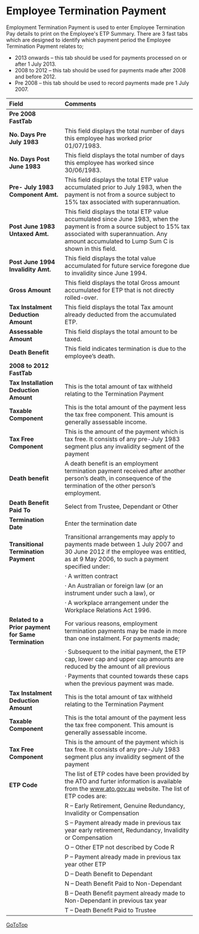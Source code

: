 # Employee Termination Payment

Employment Termination Payment is used to enter Employee Termination Pay details to print on the Employee's ETP Summary.  There are 3 fast tabs which are designed to identify which payment period the Employee Termination Payment relates to;

* 2013 onwards – this tab should be used for payments processed on or after 1 July 2013.
* 2008 to 2012 – this tab should be used for payments made after 2008 and before 2012.
* Pre 2008 – this tab should be used to record payments made pre 1 July 2007. 

|Field|Comments|
| :--- | :--- |
|**Pre 2008 FastTab**||
|**No. Days Pre July 1983**|This field displays the total number of days this employee has worked prior 01/07/1983.|
|**No. Days Post June 1983**|This field displays the total number of days this employee has worked since 30/06/1983.|
|**Pre- July 1983 Component Amt.**|This field displays the total ETP value accumulated prior to July 1983, when the payment is not from a source subject to 15% tax associated with superannuation.|
|**Post June 1983 Untaxed Amt.**|This field displays the total ETP value accumulated since June 1983, when the payment is from a source subject to 15% tax associated with superannuation.  Any amount accumulated to Lump Sum C is shown in this field.|
|**Post June 1994 Invalidity Amt.**|This field displays the total value accumulated for future service foregone due to invalidity since June 1994.|
|**Gross Amount**|This field displays the total Gross amount accumulated for ETP that is not directly rolled-over.|
|**Tax Instalment Deduction Amount**|This field displays the total Tax amount already deducted from the accumulated ETP.|
|**Assessable Amount**|This field displays the total amount to be taxed.|
|**Death Benefit**|This field indicates termination is due to the employee’s death.|
|**2008 to 2012 FastTab**|
|**Tax Installation Deduction Amount**|This is the total amount of tax withheld relating to the Termination Payment|
|**Taxable Component**|This is the total amount of the payment less the tax free component. This amount is generally assessable income.|
|**Tax Free Component**|This is the amount of the payment which is tax free. It consists of any pre-July 1983 segment plus any invalidity segment of the payment|
|**Death benefit**|A death benefit is an employment termination payment received after another person’s death, in consequence of the termination of the other person’s employment.|
|**Death Benefit Paid To**|Select from Trustee, Dependant or Other|
|**Termination Date**|Enter the termination date|
|**Transitional Termination Payment**|Transitional arrangements may apply to payments made between 1 July 2007 and 30 June 2012 if the employee was entitled, as at 9 May 2006, to such a payment specified under:|
||·         A written contract|
||·         An Australian or foreign law (or an instrument under such a law), or|
||·         A workplace arrangement under the Workplace Relations Act 1996.|
|**Related to a Prior payment for Same Termination**|For various reasons, employment termination payments may be made in more than one instalment. For payments made;|
||·         Subsequent to the initial payment, the ETP cap, lower cap and upper cap amounts are reduced by the amount of all previous|
||·         Payments that counted towards these caps when the previous payment was made.|
|**Tax Instalment Deduction Amount**|This is the total amount of tax withheld relating to the Termination Payment|
|**Taxable Component**|This is the total amount of the payment less the tax free component. This amount is generally assessable income.|
|**Tax Free Component**|This is the amount of the payment which is tax free. It consists of any pre-July 1983 segment plus any invalidity segment of the payment|
|**ETP Code**| The list of ETP codes have been provided by the ATO and furter information is available from the www.ato.gov.au website. The list of ETP codes are:
||R – Early Retirement, Genuine Redundancy, Invalidity or Compensation|
||S – Payment already made in previous tax year early retirement, Redundancy, Invalidity or Compensation|
||O – Other ETP not described by Code R|
||P – Payment already made in previous tax year other ETP|
||D – Death Benefit to Dependant|
||N – Death Benefit Paid to Non-Dependant|
||B – Death Benefit payment already made to Non-Dependant in previous tax year|
||T – Death Benefit Paid to Trustee|
 

[GoToTop](#employee-termination-payment)
